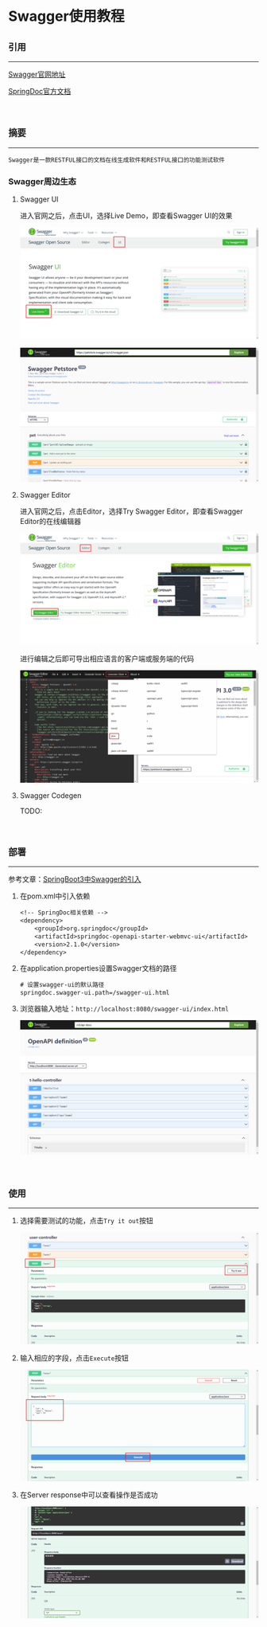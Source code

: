 # Swagger使用教程

## `引用`

---

[Swagger官网地址](https://swagger.io/)

[SpringDoc官方文档](https://springdoc.org/v2/)

<br>

## `摘要`

---

```
Swagger是一款RESTFUL接口的文档在线生成软件和RESTFUL接口的功能测试软件
```

### **Swagger周边生态**

1. Swagger UI

    进入官网之后，点击UI，选择Live Demo，即查看Swagger UI的效果

    ![picture 1](../images/f5acc2e469672af74aaae430af31d45b823c44e920d9e9f8dbe41c46faf9f924.png)  

    ![picture 2](../images/fd3ab3e3715f013e85cde6f1aa341990daa202c1a7e2b2f9ef0cb554381b1f9c.png)  

2. Swagger Editor

    进入官网之后，点击Editor，选择Try Swagger Editor，即查看Swagger Editor的在线编辑器

    ![picture 3](../images/9b9dbed86b35c442ba9a7f7ac8b0553f04ea53af3e05345b7d8749b2ff5d6404.png)  

    进行编辑之后即可导出相应语言的客户端或服务端的代码

    ![picture 4](../images/a8d6d13233b44fc387344544e1290cdb3df6ebd8de627a9425d5be9be6e41603.png)  

3. Swagger Codegen
   
   TODO:

<br>

## `部署`

---

参考文章：[SpringBoot3中Swagger的引入](https://blog.csdn.net/qq_40109267/article/details/129671447)

1. 在pom.xml中引入依赖

    ```
    <!-- SpringDoc相关依赖 -->
	<dependency>
        <groupId>org.springdoc</groupId>
        <artifactId>springdoc-openapi-starter-webmvc-ui</artifactId>
        <version>2.1.0</version>
	</dependency>
    ```

2. 在application.properties设置Swagger文档的路径

	```
	# 设置swagger-ui的默认路径
	springdoc.swagger-ui.path=/swagger-ui.html
	```

3. 浏览器输入地址：`http://localhost:8080/swagger-ui/index.html`

	![picture 5](../images/96e376970d9c81d3b5a0885f02aad2af7cc473373f009c9bd1b98539a70ee221.png)  

<br>

## `使用`

---

1. 选择需要测试的功能，点击`Try it out`按钮

    ![picture 6](../images/1dd7d0f1c34979db841fdd744c091e9e7908ad27694b942059f7b380ceef5136.png)  

2. 输入相应的字段，点击`Execute`按钮

    ![picture 7](../images/8349938fc8403f67982e3914cfe370c10731e228122260c2b1ab6a63ca8341c1.png)  

3. 在Server response中可以查看操作是否成功

    ![picture 8](../images/ea7c2bd25edb2af1204983431521c9a35fff9b23df4bdcdaae7baacc08c95eba.png)  
